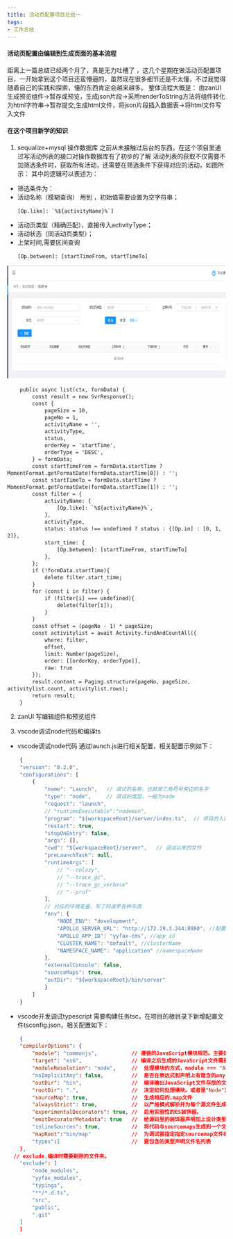 ```yaml
---
title: 活动页配置项目总结一
tags:
- 工作总结
---
```

#### 活动页配置由编辑到生成页面的基本流程
距离上一篇总结已经两个月了，真是无力吐槽了 ，这几个星期在做活动页配置项目，一开始拿到这个项目还蛮懵逼的，虽然现在很多细节还是不太懂，不过我觉得随着自己的实践和探索，懂的东西肯定会越来越多。
整体流程大概是：
由zanUI生成预览组件->暂存或预览，生成json片段->采用renderToString方法将组件转化为html字符串->暂存提交,生成html文件，将json片段插入数据表->将html文件写入文件

#### 在这个项目新学的知识
1. sequalize+mysql 操作数据库
之前从未接触过后台的东西，在这个项目里通过写活动列表的接口对操作数据库有了初步的了解
活动列表的获取不仅需要不加筛选条件时，获取所有活动，还需要在筛选条件下获得对应的活动，如图所示：
其中的逻辑可以表述为：
- 筛选条件为：
- 活动名称（模糊查询）
用到 ，初始值需要设置为空字符串；
    ```
    [Op.like]: `%${activityName}%`]
    ```
- 活动页类型（精确匹配），直接传入activityType；
- 活动状态（同活动页类型）；
- 上架时间,需要区间查询
    ```
    [Op.between]: [startTimeFrom, startTimeTo]
    ```

<img src="09/activityList.png"   height="260"/>

```
    public async list(ctx, formData) {
        const result = new SvrResponse();
        const {
            pageSize = 10,
            pageNo = 1,
            activityName = '',
            activityType,
            status,
            orderKey = 'startTime',
            orderType = 'DESC',
        } = formData;
        const startTimeFrom = formData.startTime ? MomentFormat.getFormatDate(formData.startTime[0]) : '';
        const startTimeTo = formData.startTime ? MomentFormat.getFormatDate(formData.startTime[1]) : '';
        const filter = {
            activityName: {
                [Op.like]: `%${activityName}%`,
            },
            activityType,
            status: status !== undefined ? status : {[Op.in] : [0, 1, 2]},
            start_time: {
                [Op.between]: [startTimeFrom, startTimeTo]
            },
        };
        if (!formData.startTime){
            delete filter.start_time;
        }
        for (const i in filter) {
            if (filter[i] === undefined){
                delete(filter[i]);
            }
        }
        const offset = (pageNo - 1) * pageSize;
        const activitylist = await Activity.findAndCountAll({
            where: filter,
            offset,
            limit: Number(pageSize),
            order: [[orderKey, orderType]],
            raw: true
        });
        result.content = Paging.structure(pageNo, pageSize, activitylist.count, activitylist.rows);
        return result;
    }
```

2. zanUI 写编辑组件和预览组件

3. vscode调试node代码和编译ts
- vscode调试node代码
通过launch.js进行相关配置，相关配置示例如下：
```launch.js
    {
    "version": "0.2.0", 
    "configurations": [
        {
            "name": "Launch",   // 调试的名称，也就是三角符号旁边的名字
            "type": "node",     // 调试的类型，一般为node
            "request": "launch",
            // "runtimeExecutable":"nodemon",
            "program": "${workspaceRoot}/server/index.ts",  // 项目的入口文件
            "restart": true,
            "stopOnEntry": false,
            "args": [],
            "cwd": "${workspaceRoot}/server",   // 调试以来的文件
            "preLaunchTask": null,
            "runtimeArgs": [
                // "--nolazy",
                // "--trace_gc",
                // "--trace_gc_verbose"
                // "--prof"
            ],
            // 对应的环境变量，写了阿波罗各种东西
            "env": {
                "NODE_ENV": "development",
                "APOLLO_SERVER_URL": "http://172.29.3.244:8080", //配置中心服务地址
                "APOLLO_APP_ID": "yyfax-cms", //app_id
                "CLUSTER_NAME": "default", //clusterName
                "NAMESPACE_NAME": "application" //namespaceName
            },
            "externalConsole": false,
            "sourceMaps": true,
            "outDir": "${workspaceRoot}/bin/server"
            }
        ]
    }
```
- vscode开发调试typescript
需要构建任务tsc，在项目的根目录下新增配置文件tsconfig.json，相关配置如下：

```tsconfig.json
    {
    "compilerOptions": {
        "module": "commonjs",           // 遵循的JavaScript模块规范。主要的候选项有：commonjs、AMD和es2015
        "target": "es6",                // 编译之后生成的JavaScript文件需要遵循的标准,有三个候选项：es3、es5、es2015
        "moduleResolution": "node",     //  处理模块的方式，module === "AMD" | "System" | "ES6" ? "Classic" : "Node"
        "noImplicitAny": false,         //  是否在表达式和声明上有隐含的any类型时报错
        "outDir": "bin",                //  编译输出JavaScript文件存放的文件夹
        "rootDir": ".",                 //  决定如何处理模块。或者是"Node"对于Node.js/io.js，或者是"Classic"（默认）。
        "sourceMap": true,              //  生成相应的.map文件
        "alwaysStrict": true,           //  以严格模式解析并为每个源文件生成"use strict"语句
        "experimentalDecorators": true, //  启用实验性的ES装饰器。
        "emitDecoratorMetadata": true   //  给源码里的装饰器声明加上设计类型元数据。
        "inlineSources": true,          //  将代码与sourcemaps生成到一个文件中
        "mapRoot":"bin/map"             //  为调试器指定指定sourcemap文件的路径，而不是使用生成时的路径
        "types":[                       //  要包含的类型声明文件名列表
    },
  // exclude,编译时需要剔除的文件夹。
    "exclude": [
        "node_modules",
        "yyfax_modules",
        "typings",
        "**/*.d.ts",
        "src",
        "public",
        ".git"
    ]
    }
```